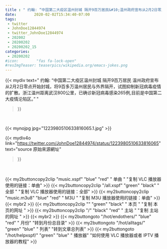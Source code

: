 ```yaml
---
title : " 约翰: “中国第二大疫区温州封城 隔开9百万居民&#10;温州政府宣布从2月2日零点开始封城，将9百多万温州居民与外界隔开，试图抑制新冠病毒疫情的扩散。浙江温州距离武汉800公里，已确诊新冠病毒感染265例,目前是中国第二大疫情沦陷区。”  "
date:        2020-02-02T15:34:40-07:00
tags:
 - twitter
 - JohnDoe12844974
 - twitter_JohnDoe12844974
 - 202002
 - 20200202
 - 20200202_15
categories:
 - 20200202
#icon:        "fas fa-lock-open"
#resImgTeaser: teaserpics/wikipedia.org/emacs-jokes.png
---
```


{{< mydiv text=" 约翰: “中国第二大疫区温州封城 隔开9百万居民&#10;温州政府宣布从2月2日零点开始封城，将9百多万温州居民与外界隔开，试图抑制新冠病毒疫情的扩散。浙江温州距离武汉800公里，已确诊新冠病毒感染265例,目前是中国第二大疫情沦陷区。”  "
>}}
<br>


 {{< mynojpg jpg="1223980510633816065.1.jpg" >}}<br> 



{{< mydiv4o link="https://twitter.com/JohnDoe12844974/status/1223980510633816065"
text="source 原始來源網址"
>}}


<br>



{{< my2buttoncopy2clip "music.xspf"        "blue"   "red"    " 单曲 "  "复制 VLC 播放器使用的链接：单曲" >}} {{< my2buttoncopy2clip "/all.xspf"         "green"  "black"  " 全部 "  "复制 VLC 播放器使用的链接：全部" >}} {{< my2buttoncopy2clip "music.m3u8"        "blue"   "red"    " M3U  "    "复制 M3U 播放器使用的链接：单曲" >}} {{< mybr2 >}} {{< my2buttoncopy2clip ""                  "green"  "black"  " 本页 "    "复制 本页的网址 " >}} {{< my2buttoncopy2clip "/"                 "black"  "red"    " 主站 "    "复制 主站的网址 " >}} {{< mybr2 >}} {{< my2buttongoto      "/hot/endothers/"   "blue"   "red"    " 月份"   "转到月份总目录" >}} {{< my2buttongoto      "/hot/alltags/"     "green"  "blue"   " 列表"   "转到文章总列表" >}} {{< my2buttongoto      "/hot/helpxspf/"    "green"  "blue"   " 播放器" "如何使用 VLC 播放器或者 IPTV 播放器的教程" >}} 
